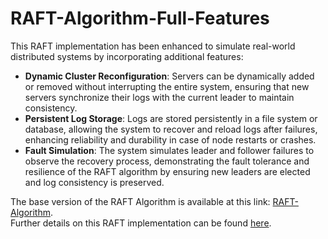 # RAFT-Algorithm-Full-Features

This RAFT implementation has been enhanced to simulate real-world distributed systems by incorporating additional features:

- **Dynamic Cluster Reconfiguration**: Servers can be dynamically added or removed without interrupting the entire system, ensuring that new servers synchronize their logs with the current leader to maintain consistency.
- **Persistent Log Storage**: Logs are stored persistently in a file system or database, allowing the system to recover and reload logs after failures, enhancing reliability and durability in case of node restarts or crashes.
- **Fault Simulation**: The system simulates leader and follower failures to observe the recovery process, demonstrating the fault tolerance and resilience of the RAFT algorithm by ensuring new leaders are elected and log consistency is preserved.

The base version of the RAFT Algorithm is available at this link: [RAFT-Algorithm](https://github.com/Moret00/RAFT-Algorithm-Demo).<br>
Further details on this RAFT implementation can be found [here](https://github.com/Moret00/RAFT-Algorithm-Demo/blob/main/RAFT-Algorithm.md).

